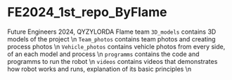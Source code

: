 # FE2024_1st_repo_ByFlame
Future Engineers 2024, QYZYLORDA Flame team
`3D_models` contains 3D models of the project \n
`Team_photos` contains team photos and creating process photos \n
`Vehicle_photos` contains vehicle photos from every side, of an each model and process \n
`programms` contains the code and programms to run the robot \n
`videos` contains videos that demonstrates how robot works and runs, explanation of its basic principles \n
